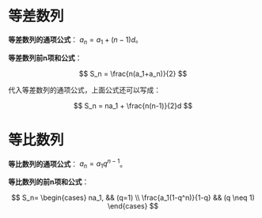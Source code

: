 # 等差数列

**等差数列的通项公式**： $a_n = a_1 + (n - 1)d$。

**等差数列前n项和公式**：

$$
S_n = \frac{n(a_1+a_n)}{2}
$$

代入等差数列的通项公式，上面公式还可以写成：

$$
S_n = na_1 + \frac{n(n-1)}{2}d
$$
# 等比数列

**等比数列的通项公式**： $a_n = a_1q^{n-1}$。

**等比数列的前n项和公式**：

$$
S_n=
\begin{cases}
na_1, && (q=1) \\
\frac{a_1(1-q^n)}{1-q} && (q \neq 1)
\end{cases}
$$